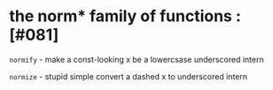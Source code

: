 # the norm* family of functions :[#081]

`normify` - make a const-looking x be a lowercsase underscored intern

`normize` - stupid simple convert a dashed x to underscored intern

